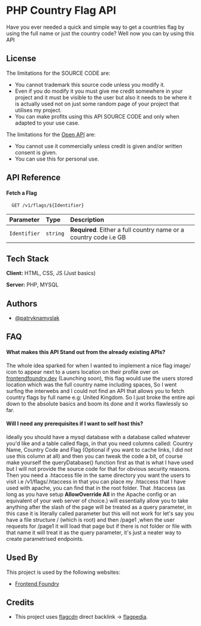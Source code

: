
# PHP Country Flag API

Have you ever needed a quick and simple way to get a countries flag by using the full name or just the country code? Well now you can by using this API



## License
The limitations for the SOURCE CODE are:
- You cannot trademark this source code unless you modify it.
- Even if you do modify it you must give me credit somewhere in your project and it must be visible to the user but also it needs to be where it is actually used not on just some random page of your project that utilises my project.
- You can make profits using this API SOURCE CODE and only when adapted to your use case.

The limitations for the [Open API](https://api.frontendfoundry.dev/v1/flags/) are:
- You cannot use it commercially unless credit is given and/or written consent is given.
- You can use this for personal use.

## API Reference

#### Fetch a Flag

```http
  GET /v1/flags/${Identifier}
```

| Parameter | Type     | Description                |
| :-------- | :------- | :------------------------- |
| `Identifier` | `string` | **Required**. Either a full country name or a country code i.e GB |


## Tech Stack

**Client:** HTML, CSS, JS (Just basics)

**Server:** PHP, MYSQL


## Authors

- [@patryknamyslak](https://www.github.com/patryknamyslak)


## FAQ

#### What makes this API Stand out from the already existing APIs?

The whole idea sparked for when I wanted to implement a nice flag image/ icon to appear next to a users location on their profile over on [frontendfoundry.dev](https://frontendfoundry.dev) (Launching soon), this flag would use the users stored location which was the full country name including spaces, So I went surfing the interwebs and I could not find an API that allows you to fetch country flags by full name e.g: United Kingdom. So I just broke the entire api down to the absolute basics and boom its done and it works flawlessly so far.

#### Will I need any prerequisites if I want to self host this?

Ideally you should have a mysql database with a database called whatever you'd like and a table called flags, in that you need columns called: Country Name, Country Code and Flag (Optional if you want to cache links, I did not use this column at all) and then you can tweak the code a bit, of course make yourself the queryDatabase() function first as that is what I have used but I will not provide the source code for that for obvious security reasons. Then you need a .htaccess file in the same directory you want the users to visit i.e /v1/flags/.htaccess in that you can place my .htaccess that I have used with apache, you can find that in the root folder. That .htaccess (as long as you have setup  **AllowOverride All** in the Apache config or an equivalent of your web server of choice.) will essentially allow you to take anything after the slash of the page will be treated as a query parameter, in this case it is literally called parameter but this will not work for let's say you have a file structure / (which is root) and then /page1 ,when the user requests for /page1 it will load that page but if there is not folder or file with that name it will treat it as the query parameter, it's just a neater way to create parametrised endpoints.


## Used By

This project is used by the following websites:

- [Frontend Foundry](https://frontendfoundry.dev)


## Credits

- This project uses [flagcdn](https://flagcdn.com/) direct backlink -> [flagpedia](https://flagpedia.net).
